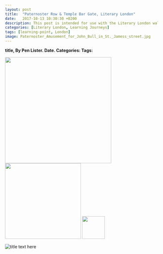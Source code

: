 ```yaml
---
layout: post
title:  "Paternoster Row & Temple Bar Gate, Literary London"
date:   2017-10-13 10:30:30 +0200
description: This post is intended for use with the Literary London walking tour and smart learning activities and was originally only available via the Aurasma AR trigger.
categories: [Literary London, Learning Journeys]
tags: [learning-point, London]
image: Paternoster_Amusement_for_John_Bull_in_St._Jamess_street.jpg
---
```

**title, By Pen Lister. Date. Categories: Tags:**


<img src="{{site.baseurl}}/assets/images/..." width="350" height="auto">
<img src="{{site.baseurl}}/assets/images/icons-messagesA.png" width="250" height="auto">
<img src="{{site.baseurl}}/assets/images/1287510-512-crimson.png" width="75" height="auto">

![title text here]({{site.baseurl}}/assets/images/...)
